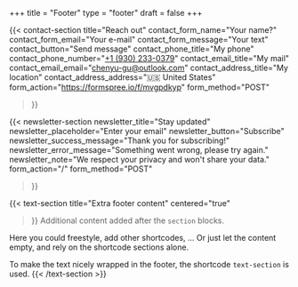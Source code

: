 +++
title =  "Footer"
type = "footer"
draft = false
+++


{{< contact-section
    title="Reach out" 
    contact_form_name="Your name?"
    contact_form_email="Your e-mail"
    contact_form_message="Your text"
    contact_button="Send message"
    contact_phone_title="My phone"
    contact_phone_number="<a href='tel:+1 (930) 233-0379'>+1 (930) 233-0379</a>"
    contact_email_title="My mail"
    contact_email_email="chenyu-gu@outlook.com"
    contact_address_title="My location"
    contact_address_address="🇺🇸 United States"
    form_action="https://formspree.io/f/mvgpdkyp"
    form_method="POST"
>}}

{{< newsletter-section 
    newsletter_title="Stay updated"
    newsletter_placeholder="Enter your email"
    newsletter_button="Subscribe"
    newsletter_success_message="Thank you for subscribing!"
    newsletter_error_message="Something went wrong, please try again."
    newsletter_note="We respect your privacy and won't share your data."
    form_action="/"
    form_method="POST"
>}}


{{< text-section
title="Extra footer content"
centered="true"
>}}
Additional content added after the `section` blocks. 

Here you could freestyle, add other shortcodes, ...  Or just let the content empty, and rely on the shortcode sections alone.

To make the text nicely wrapped in the footer, the shortcode `text-section` is used.
{{< /text-section >}}
